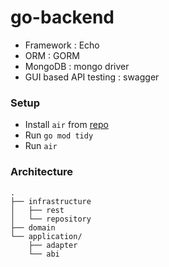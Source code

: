 # go-backend

- Framework : Echo
- ORM : GORM
- MongoDB : mongo driver
- GUI based API testing : swagger

### Setup
- Install `air` from [repo](https://github.com/air-verse/air)
- Run `go mod tidy`
- Run `air`

### Architecture
```
.
├── infrastructure
│   ├── rest
│   └── repository
├── domain
└── application/
    ├── adapter
    └── abi
```
